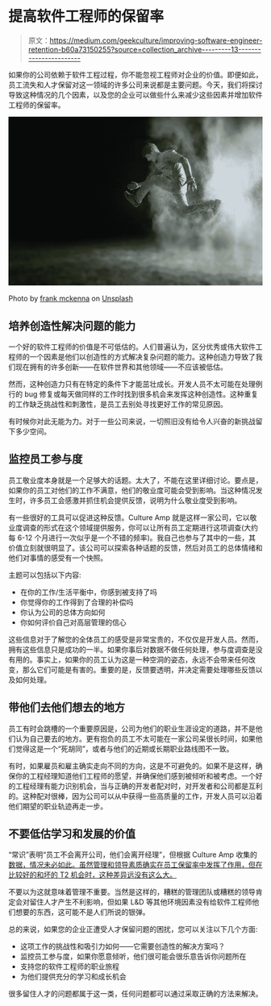 # 提高软件工程师的保留率

> 原文：<https://medium.com/geekculture/improving-software-engineer-retention-b60a73150255?source=collection_archive---------13----------------------->

如果你的公司依赖于软件工程过程，你不能忽视工程师对企业的价值。即便如此，员工流失和人才保留对这一领域的许多公司来说都是主要问题。今天，我们将探讨导致这种情况的几个因素，以及您的企业可以做些什么来减少这些因素并增加软件工程师的保留率。

![](img/8eaccd359233a31a0a9f4bb71f9f9580.png)

Photo by [frank mckenna](https://unsplash.com/@frankiefoto?utm_source=unsplash&utm_medium=referral&utm_content=creditCopyText) on [Unsplash](https://unsplash.com/s/photos/escape?utm_source=unsplash&utm_medium=referral&utm_content=creditCopyText)

## 培养创造性解决问题的能力

一个好的软件工程师的价值是不可低估的。人们普遍认为，区分优秀或伟大软件工程师的一个因素是他们以创造性的方式解决复杂问题的能力。这种创造力导致了我们现在拥有的许多创新——在软件世界和其他领域——不应该被低估。

然而，这种创造力只有在特定的条件下才能茁壮成长。开发人员不太可能在处理例行的 bug 修复或每天做同样的工作时找到很多机会来发挥这种创造性。这种重复的工作缺乏挑战性和刺激性，是员工去别处寻找更好工作的常见原因。

有时候你对此无能为力。对于一些公司来说，一切照旧没有给令人兴奋的新挑战留下多少空间。

## 监控员工参与度

员工敬业度本身就是一个足够大的话题。太大了，不能在这里详细讨论。要点是，如果你的员工对他们的工作不满意，他们的敬业度可能会受到影响。当这种情况发生时，许多员工会感激并抓住机会提供反馈，说明为什么敬业度受到影响。

有一些很好的工具可以促进这种反馈。Culture Amp 就是这样一家公司，它以敬业度调查的形式在这个领域提供服务，你可以让所有员工定期进行这项调查(大约每 6-12 个月进行一次似乎是一个不错的频率)。我自己也参与了其中的一些，其价值立刻就很明显了。该公司可以探索各种话题的反馈，然后对员工的总体情绪和他们对事情的感受有一个快照。

主题可以包括以下内容:

*   在你的工作/生活平衡中，你感到被支持了吗
*   你觉得你的工作得到了合理的补偿吗
*   你认为公司的总体方向如何
*   你如何评价自己对高层管理的信心

这些信息对于了解您的全体员工的感受是非常宝贵的，不仅仅是开发人员。然而，拥有这些信息只是成功的一半。如果你事后对数据不做任何处理，参与度调查是没有用的。事实上，如果你的员工认为这是一种空洞的姿态，永远不会带来任何改变，那么它们可能是有害的。重要的是，反馈要透明，并决定需要处理哪些反馈以及如何处理。

## 带他们去他们想去的地方

员工有时会跳槽的一个重要原因是，公司为他们的职业生涯设定的道路，并不是他们认为自己要去的地方。更有抱负的员工不太可能在一家公司呆很长时间，如果他们觉得这是一个“死胡同”，或者与他们的近期或长期职业路线图不一致。

有时，如果雇员和雇主确实走向不同的方向，这是不可避免的。如果不是这样，确保你的工程经理知道他们工程师的愿望，并确保他们感到被倾听和被考虑。一个好的工程经理有能力识别机会，当与正确的开发者配对时，对开发者和公司都是互利的。这种配对很棒，因为公司可以从中获得一些高质量的工作，开发人员可以沿着他们期望的职业轨迹再走一步。

## 不要低估学习和发展的价值

“常识”表明“员工不会离开公司，他们会离开经理”，但根据 Culture Amp 收集的[数据，情况未必如此。虽然管理和领导素质确实在员工保留率中发挥了作用，但在比较好的和坏的 T2 机会时，这种差异远没有这么大。](https://www.cultureamp.com/blog/whats-driving-employee-retention)

不要以为这就意味着管理不重要。当然是这样的，糟糕的管理团队或糟糕的领导肯定会对留住人才产生不利影响，但如果 L&D 等其他环境因素没有给软件工程师他们想要的东西，这可能不是人们所说的银弹。

总的来说，如果您的企业正遭受人才保留问题的困扰，您可以关注以下几个方面:

*   这项工作的挑战性和吸引力如何——它需要创造性的解决方案吗？
*   监控员工参与度，如果你愿意倾听，他们很可能会很乐意告诉你问题所在
*   支持您的软件工程师的职业旅程
*   为他们提供充分的学习和成长机会

很多留住人才的问题都属于这一类，任何问题都可以通过采取正确的方法来解决。